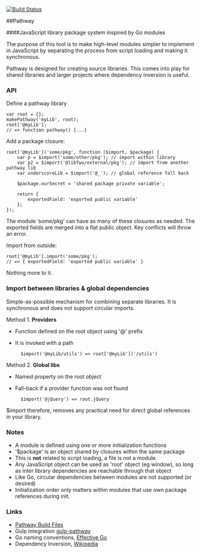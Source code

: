 [![Build Status](https://drone.io/github.com/zymeworks/pathway/status.png)](https://drone.io/github.com/zymeworks/pathway/latest)

##Pathway

####JavaScript library package system inspired by Go modules

The purpose of this tool is to make high-level modules simpler to implement in JavaScript by separating the process from script loading and making it synchronous.

Pathway is designed for creating source libraries. This comes into play for shared libraries and larger projects where dependency inversion is useful.

### API

Define a pathway library

	var root = {};
	makePathway('myLib', root);
	root['@myLib'];
	// => function pathway() {...}

Add a package closure:

	root['@myLib']('some/pkg', function ($import, $package) {
		var p = $import('some/other/pkg'); // import within library
		var p2 = $import('@libTwo/external/pkg'); // import from another pathway lib
		var underscoreLib = $import('@_'); // global reference fall back

		$package.ourSecret = 'shared package private variable';

		return {
			exportedField: 'exported public variable'
		};
	});

The module ‘some/pkg’ can have as many of these closures as needed. The exported fields are merged into a flat public object. Key conflicts will throw an error.

Import from outside:

	root['@myLib'].import('some/pkg');
	// => { exportedField: 'exported public variable' }

Nothing more to it.


### Import between libraries & global dependencies

Simple-as-possible mechanism for combining separate libraries. It is synchronous and does not support circular imports.

Method 1. __Providers__

* Function defined on the root object using '@' prefix
* It is invoked with a path

		$import('@myLib/utils') => root['@myLib']('/utils')


Method 2. __Global libs__

* Named property on the root object
* Fall-back if a provider function was not found

		$import('@jQuery') => root.jQuery


$import therefore, removes any practical need for direct global references in your library.

### Notes

* A module is defined using one or more initialization functions
* '$package' is an object shared by closures within the same package
* This is __not__ related to script loading, a file is not a module.
* Any JavaScript object can be used as 'root' object (eg window), so long as inter library dependencies are reachable through that object
* Like Go, circular dependencies between modules are not supported (or desired)
* Initialization order only matters within modules that use own package references during init.

### Links

* [Pathway Build Files](https://drone.io/github.com/zymeworks/pathway/files)
* Gulp integration [gulp-pathway](https://github.com/zymeworks/gulp-pathway)
* Go naming conventions, [Effective Go](https://golang.org/doc/effective_go.html#names)
* Dependency Inversion, [Wikipedia](http://en.wikipedia.org/wiki/Dependency_inversion_principle)